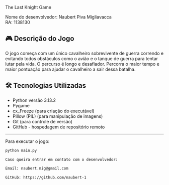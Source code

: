 
The Last Knight Game


Nome do desenvolvedor: Naubert Piva Migliavacca  
RA: 1138130

## 🎮 Descrição do Jogo
O jogo começa com um único cavalheiro sobrevivente de guerra correndo e evitando todos
obstáculos como o avião e o tanque de guerra para tentar lutar pela vida. O percurso é longo e desafiador. Percorra o maior tempo e maior pontuação para ajudar o cavalheiro
a sair dessa batalha.


## 🛠️ Tecnologias Utilizadas
- Python versão 3.13.2
- Pygame
- cx_Freeze (para criação do executável)
- Pillow (PIL) (para manipulação de imagens)
- Git (para controle de versão)
- GitHub - hospedagem de repositório remoto

---

Para executar o jogo:

```bash
python main.py

Caso queira entrar em contato com o desenvolvedor:

Email: naubert.mig@gmail.com

GitHub: https://github.com/naubert-1